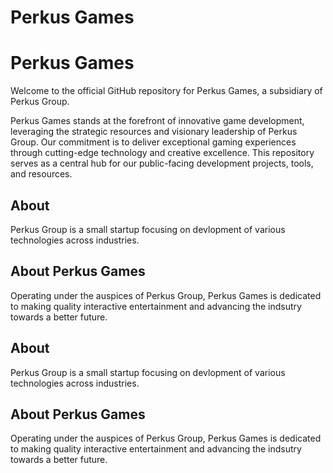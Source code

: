# Perkus Games

# Perkus Games

Welcome to the official GitHub repository for Perkus Games, a subsidiary of Perkus Group.

Perkus Games stands at the forefront of innovative game development, leveraging the strategic resources and visionary leadership of Perkus Group. Our commitment is to deliver exceptional gaming experiences through cutting-edge technology and creative excellence. This repository serves as a central hub for our public-facing development projects, tools, and resources.

## About
Perkus Group is a small startup focusing on devlopment of various technologies across industries.

## About Perkus Games
Operating under the auspices of Perkus Group, Perkus Games is dedicated to making quality interactive entertainment and advancing the indsutry towards a better future.

## About
Perkus Group is a small startup focusing on devlopment of various technologies across industries.

## About Perkus Games
Operating under the auspices of Perkus Group, Perkus Games is dedicated to making quality interactive entertainment and advancing the indsutry towards a better future.
